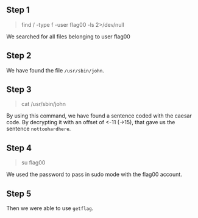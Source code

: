 ## Step 1
> find / -type f -user flag00 -ls 2>/dev/null

We searched for all files belonging to user flag00

## Step 2
We have found the file ``/usr/sbin/john``.

## Step 3
> cat /usr/sbin/john

By using this command, we have found a sentence coded with the caesar code.
By decrypting it with an offset of <-11 (->15), that gave us the sentence ``nottoohardhere``.

## Step 4
> su flag00

We used the password to pass in sudo mode with the flag00 account.

## Step 5
Then we were able to use ``getflag``.
